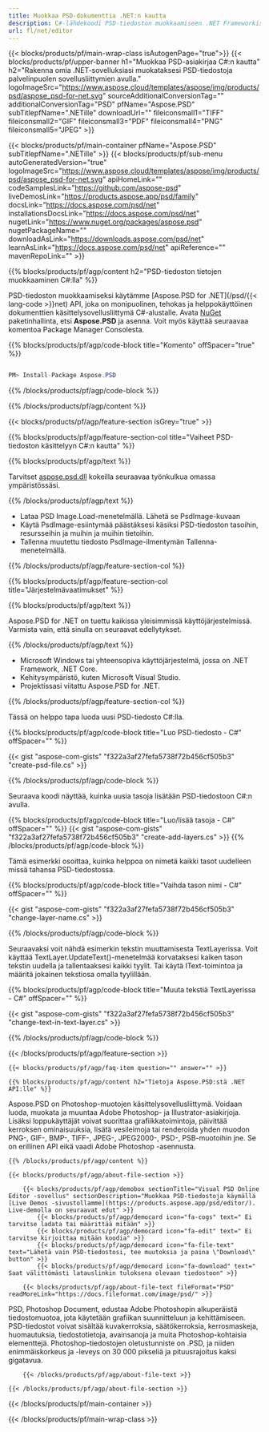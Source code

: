 ```yaml
---
title: Muokkaa PSD-dokumenttia .NET:n kautta
description: C#-lähdekoodi PSD-tiedoston muokkaamiseen .NET Frameworkissa, .NET Coressa.
url: fl/net/editor
---
```


{{< blocks/products/pf/main-wrap-class isAutogenPage="true">}}
{{< blocks/products/pf/upper-banner h1="Muokkaa PSD-asiakirjaa C#:n kautta" h2="Rakenna omia .NET-sovelluksiasi muokataksesi PSD-tiedostoja palvelinpuolen sovellusliittymien avulla." logoImageSrc="https://www.aspose.cloud/templates/aspose/img/products/psd/aspose_psd-for-net.svg" sourceAdditionalConversionTag="" additionalConversionTag="PSD" pfName="Aspose.PSD" subTitlepfName=".NETille" downloadUrl="" fileiconsmall1="TIFF" fileiconsmall2="GIF" fileiconsmall3="PDF" fileiconsmall4="PNG" fileiconsmall5="JPEG" >}}

{{< blocks/products/pf/main-container pfName="Aspose.PSD" subTitlepfName=".NETille" >}}
{{< blocks/products/pf/sub-menu autoGeneratedVersion="true" logoImageSrc="https://www.aspose.cloud/templates/aspose/img/products/psd/aspose_psd-for-net.svg" apiHomeLink="" codeSamplesLink="https://github.com/aspose-psd" liveDemosLink="https://products.aspose.app/psd/family" docsLink="https://docs.aspose.com/psd/net" installationsDocsLink="https://docs.aspose.com/psd/net" nugetLink="https://www.nuget.org/packages/aspose.psd" nugetPackageName="" downloadAsLink="https://downloads.aspose.com/psd/net" learnAsLink="https://docs.aspose.com/psd/net" apiReference="" mavenRepoLink="" >}}

{{% blocks/products/pf/agp/content h2="PSD-tiedoston tietojen muokkaaminen C#:lla" %}}

 PSD-tiedoston muokkaamiseksi käytämme
 [Aspose.PSD for .NET](/psd/{{< lang-code >}}net)
 API, joka on monipuolinen, tehokas ja helppokäyttöinen dokumenttien käsittelysovellusliittymä C#-alustalle. Avata
 [NuGet](https://www.nuget.org/packages/aspose.psd)
 paketinhallinta, etsi
 **Aspose.PSD**
 ja asenna. Voit myös käyttää seuraavaa komentoa Package Manager Consolesta.

{{% blocks/products/pf/agp/code-block title="Komento" offSpacer="true" %}}

``` cs

PM> Install-Package Aspose.PSD

```

{{% /blocks/products/pf/agp/code-block %}}

{{% /blocks/products/pf/agp/content %}}

{{< blocks/products/pf/agp/feature-section isGrey="true" >}}

{{% blocks/products/pf/agp/feature-section-col title="Vaiheet PSD-tiedoston käsittelyyn C#:n kautta" %}}

{{% blocks/products/pf/agp/text %}}

 Tarvitset
 [aspose.psd.dll](https://downloads.aspose.com/psd/net)
 kokeilla seuraavaa työnkulkua omassa ympäristössäsi.

{{% /blocks/products/pf/agp/text %}}

+ Lataa PSD Image.Load-menetelmällä. Lähetä se PsdImage-kuvaan
+ Käytä PsdImage-esiintymää päästäksesi käsiksi PSD-tiedoston tasoihin, resursseihin ja muihin ja muihin tietoihin.
+ Tallenna muutettu tiedosto PsdImage-ilmentymän Tallenna-menetelmällä.

{{% /blocks/products/pf/agp/feature-section-col %}}

{{% blocks/products/pf/agp/feature-section-col title="Järjestelmävaatimukset" %}}

{{% blocks/products/pf/agp/text %}}

 Aspose.PSD for .NET on tuettu kaikissa yleisimmissä käyttöjärjestelmissä. Varmista vain, että sinulla on seuraavat edellytykset.

{{% /blocks/products/pf/agp/text %}}

- Microsoft Windows tai yhteensopiva käyttöjärjestelmä, jossa on .NET Framework, .NET Core.
- Kehitysympäristö, kuten Microsoft Visual Studio.
- Projektissasi viitattu Aspose.PSD for .NET.

{{% /blocks/products/pf/agp/feature-section-col %}}


Tässä on helppo tapa luoda uusi PSD-tiedosto C#:lla.
<!-- CODE-BLOCK -->
{{% blocks/products/pf/agp/code-block title="Luo PSD-tiedosto - C#" offSpacer="" %}}

{{< gist "aspose-com-gists" "f322a3af27fefa5738f72b456cf505b3" "create-psd-file.cs" >}}

{{% /blocks/products/pf/agp/code-block %}}


Seuraava koodi näyttää, kuinka uusia tasoja lisätään PSD-tiedostoon C#:n avulla.
<!-- CODE-BLOCK -->
{{% blocks/products/pf/agp/code-block title="Luo/lisää tasoja - C#" offSpacer="" %}}
{{< gist "aspose-com-gists" "f322a3af27fefa5738f72b456cf505b3" "create-add-layers.cs" >}}
{{% /blocks/products/pf/agp/code-block %}}


Tämä esimerkki osoittaa, kuinka helppoa on nimetä kaikki tasot uudelleen missä tahansa PSD-tiedostossa.
<!-- CODE-BLOCK -->
{{% blocks/products/pf/agp/code-block title="Vaihda tason nimi - C#" offSpacer="" %}}

{{< gist "aspose-com-gists" "f322a3af27fefa5738f72b456cf505b3" "change-layer-name.cs" >}}

{{% /blocks/products/pf/agp/code-block %}}


Seuraavaksi voit nähdä esimerkin tekstin muuttamisesta TextLayerissa. Voit käyttää TextLayer.UpdateText()-menetelmää korvataksesi kaiken tason tekstin uudella ja tallentaaksesi kaikki tyylit.
Tai käytä IText-toimintoa ja määritä jokainen tekstiosa omalla tyylillään.
<!-- CODE-BLOCK -->
{{% blocks/products/pf/agp/code-block title="Muuta tekstiä TextLayerissa - C#" offSpacer="" %}}

{{< gist "aspose-com-gists" "f322a3af27fefa5738f72b456cf505b3" "change-text-in-text-layer.cs" >}}

{{% /blocks/products/pf/agp/code-block %}}

{{< /blocks/products/pf/agp/feature-section >}}

    {{< blocks/products/pf/agp/faq-item question="" answer="" >}}
 

<!-- aboutfile Starts -->

    {{% blocks/products/pf/agp/content h2="Tietoja Aspose.PSD:stä .NET API:lle" %}}

 Aspose.PSD on Photoshop-muotojen käsittelysovellusliittymä. Voidaan luoda, muokata ja muuntaa Adobe Photoshop- ja Illustrator-asiakirjoja. Lisäksi loppukäyttäjät voivat suorittaa grafiikkatoimintoja, päivittää kerroksen ominaisuuksia, lisätä vesileimoja tai renderoida yhden muodon PNG-, GIF-, BMP-, TIFF-, JPEG-, JPEG2000-, PSD-, PSB-muotoihin jne. Se on erillinen API eikä vaadi Adobe Photoshop -asennusta.



    {{% /blocks/products/pf/agp/content %}}

    {{< blocks/products/pf/agp/about-file-section >}}

        {{< blocks/products/pf/agp/demobox sectionTitle="Visual PSD Online Editor -sovellus" sectionDescription="Muokkaa PSD-tiedostoja käymällä [Live Demos -sivustollamme](https://products.aspose.app/psd/editor/). Live-demolla on seuraavat edut" >}}
            {{< blocks/products/pf/agp/democard icon="fa-cogs" text=" Ei tarvitse ladata tai määrittää mitään" >}}
            {{< blocks/products/pf/agp/democard icon="fa-edit" text=" Ei tarvitse kirjoittaa mitään koodia" >}}
            {{< blocks/products/pf/agp/democard icon="fa-file-text" text="Lähetä vain PSD-tiedostosi, tee muutoksia ja paina \"Download\" button" >}}
            {{< blocks/products/pf/agp/democard icon="fa-download" text=" Saat välittömästi latauslinkin tuloksena olevaan tiedostoon" >}}

        {{< blocks/products/pf/agp/about-file-text fileFormat="PSD" readMoreLink="https://docs.fileformat.com/image/psd/" >}}
PSD, Photoshop Document, edustaa Adobe Photoshopin alkuperäistä tiedostomuotoa, jota käytetään grafiikan suunnitteluun ja kehittämiseen. PSD-tiedostot voivat sisältää kuvakerroksia, säätökerroksia, kerrosmaskeja, huomautuksia, tiedostotietoja, avainsanoja ja muita Photoshop-kohtaisia ​​elementtejä. Photoshop-tiedostojen oletustunniste on .PSD, ja niiden enimmäiskorkeus ja -leveys on 30 000 pikseliä ja pituusrajoitus kaksi gigatavua.

        {{< /blocks/products/pf/agp/about-file-text >}}

    {{< /blocks/products/pf/agp/about-file-section >}}

<!-- aboutfile Ends -->

{{< /blocks/products/pf/main-container >}}
    
{{< /blocks/products/pf/main-wrap-class >}}

